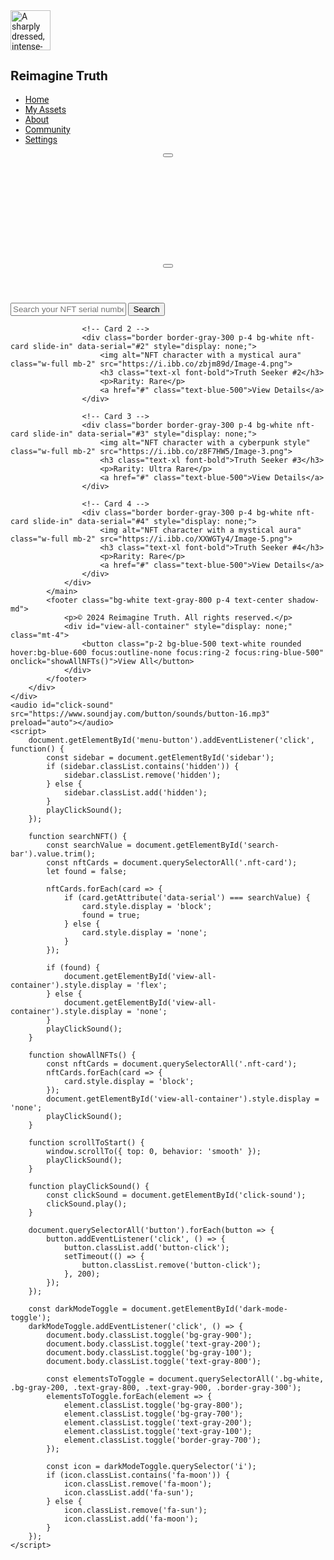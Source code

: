 <html lang="en">
<head>
    <meta charset="utf-8"/>
    <meta content="width=device-width, initial-scale=1.0" name="viewport"/>
    <title>Reimagine Truth</title>
    <script src="https://cdn.tailwindcss.com"></script>
    <link href="https://cdnjs.cloudflare.com/ajax/libs/font-awesome/5.15.3/css/all.min.css" rel="stylesheet"/>
    <link href="https://fonts.googleapis.com/css2?family=Roboto:wght@400;700&display=swap" rel="stylesheet"/>
    <style>
        body {
            font-family: 'Roboto', sans-serif;
        }
        @keyframes fadeIn {
            from { opacity: 0; }
            to { opacity: 1; }
        }
        .fade-in {
            animation: fadeIn 2s ease-in-out;
        }
        @keyframes slideIn {
            from { transform: translateY(20px); opacity: 0; }
            to { transform: translateY(0); opacity: 1; }
        }
        .slide-in {
            animation: slideIn 1s ease-in-out;
        }
        .sidebar {
            transition: transform 0.3s ease-in-out;
        }
        .sidebar:hover {
            transform: translateX(0);
        }
        .sidebar-item {
            transition: background-color 0.3s ease-in-out, color 0.3s ease-in-out;
        }
        .sidebar-item:hover {
            background-color: #E2E8F0;
            color: #1A202C;
        }
        .sticky-sidebar {
            position: -webkit-sticky;
            position: sticky;
            top: 0;
        }
        .button-click {
            animation: buttonClick 0.2s ease-in-out;
        }
        @keyframes buttonClick {
            0% { transform: scale(1); }
            50% { transform: scale(0.9); }
            100% { transform: scale(1); }
        }
    </style>
</head>
<body class="bg-gray-100 text-gray-800">
    <div class="flex flex-col md:flex-row">
        <aside class="w-full md:w-64 bg-white h-auto md:h-screen p-4 hidden md:block sticky-sidebar sidebar" id="sidebar">
            <div class="flex items-center mb-6">
                <img alt="A sharply dressed, intense-looking male character" class="w-16 h-16 rounded-full" height="64" src="https://i.ibb.co/p30Q5fs/Leonardo-Kino-XL-A-sharplydressed-intenselooking-male-characte-3.jpg" width="64"/>
                <h2 class="ml-4 text-xl font-bold">Reimagine Truth</h2>
            </div>
            <nav>
                <ul>
                    <li class="mb-4">
                        <a class="text-lg text-gray-800 hover:text-gray-900 sidebar-item" href="#" onclick="scrollToStart()">Home</a>
                    </li>
                    <li class="mb-4">
                        <a class="text-lg text-gray-800 hover:text-gray-900 sidebar-item" href="#">My Assets</a>
                    </li>
                    <li class="mb-4">
                        <a class="text-lg text-gray-800 hover:text-gray-900 sidebar-item" href="#">About</a>
                    </li>
                    <li class="mb-4">
                        <a class="text-lg text-gray-800 hover:text-gray-900 sidebar-item" href="https://linktr.ee/reimagine_truth" target="_blank">Community</a>
                    </li>
                    <li class="mb-4">
                        <a class="text-lg text-gray-800 hover:text-gray-900 sidebar-item" href="#">Settings</a>
                    </li>
                </ul>
            </nav>
        </aside>
        <div class="flex-1">
            <header class="bg-white text-gray-800 p-4 flex justify-between items-center relative shadow-md">
                <button class="md:hidden text-gray-800 absolute top-4 left-4" id="menu-button">
                    <i class="fas fa-bars"></i>
                </button>
                <div class="flex flex-col items-center w-full">
                    <img alt="A sharply dressed, intense-looking male character" class="w-36 mb-2 fade-in" height="50" src="https://i.ibb.co/p30Q5fs/Leonardo-Kino-XL-A-sharplydressed-intenselooking-male-characte-3.jpg" width="150"/>
                    <h1 class="text-2xl font-bold text-center fade-in">Welcome to Reimagine Truth</h1>
                    <p class="text-lg text-center fade-in">Explore the unique stories of our NFT characters.</p>
                </div>
                <button id="dark-mode-toggle" class="absolute top-4 right-4 p-2 bg-gray-200 text-gray-800 rounded hover:bg-gray-300 focus:outline-none focus:ring-2 focus:ring-blue-500">
                    <i class="fas fa-moon"></i>
                </button>
            </header>
            <main class="p-4">
                <div class="flex justify-center mb-6">
                    <input type="text" id="search-bar" placeholder="Search your NFT serial number #" class="w-full max-w-md p-2 rounded bg-gray-200 text-gray-800 placeholder-gray-500 focus:outline-none focus:ring-2 focus:ring-blue-500">
                    <button class="ml-2 p-2 bg-blue-500 text-white rounded hover:bg-blue-600 focus:outline-none focus:ring-2 focus:ring-blue-500" onclick="searchNFT()">Search</button>
                </div>
                <div class="flex justify-center mb-6" id="view-all-container" style="display: none;">
                    <button class="p-2 bg-blue-500 text-white rounded hover:bg-blue-600 focus:outline-none focus:ring-2 focus:ring-blue-500" onclick="showAllNFTs()">View All</button>
                </div>
                <div class="grid grid-cols-1 sm:grid-cols-2 md:grid-cols-3 lg:grid-cols-4 gap-4 p-4" id="nft-grid">
                    <!-- Card 1 -->
                    <div class="border border-gray-300 p-4 bg-white nft-card slide-in" data-serial="#1" style="display: none;">
                        <img alt="NFT character with a futuristic look" class="w-full mb-2" src="https://i.ibb.co/1mJM8ns/Image-7.png">
                        <h3 class="text-xl font-bold">Truth Seeker #1</h3>
                        <p>Rarity: Common</p>
                        <a href="#" class="text-blue-500">View Details</a>
                    </div>

                    <!-- Card 2 -->
                    <div class="border border-gray-300 p-4 bg-white nft-card slide-in" data-serial="#2" style="display: none;">
                        <img alt="NFT character with a mystical aura" class="w-full mb-2" src="https://i.ibb.co/zbjm89d/Image-4.png">
                        <h3 class="text-xl font-bold">Truth Seeker #2</h3>
                        <p>Rarity: Rare</p>
                        <a href="#" class="text-blue-500">View Details</a>
                    </div>

                    <!-- Card 3 -->
                    <div class="border border-gray-300 p-4 bg-white nft-card slide-in" data-serial="#3" style="display: none;">
                        <img alt="NFT character with a cyberpunk style" class="w-full mb-2" src="https://i.ibb.co/z8F7HW5/Image-3.png">
                        <h3 class="text-xl font-bold">Truth Seeker #3</h3>
                        <p>Rarity: Ultra Rare</p>
                        <a href="#" class="text-blue-500">View Details</a>
                    </div>

                    <!-- Card 4 -->
                    <div class="border border-gray-300 p-4 bg-white nft-card slide-in" data-serial="#4" style="display: none;">
                        <img alt="NFT character with a mystical aura" class="w-full mb-2" src="https://i.ibb.co/XXWGTy4/Image-5.png">
                        <h3 class="text-xl font-bold">Truth Seeker #4</h3>
                        <p>Rarity: Rare</p>
                        <a href="#" class="text-blue-500">View Details</a>
                    </div>
                </div>
            </main>
            <footer class="bg-white text-gray-800 p-4 text-center shadow-md">
                <p>© 2024 Reimagine Truth. All rights reserved.</p>
                <div id="view-all-container" style="display: none;" class="mt-4">
                    <button class="p-2 bg-blue-500 text-white rounded hover:bg-blue-600 focus:outline-none focus:ring-2 focus:ring-blue-500" onclick="showAllNFTs()">View All</button>
                </div>
            </footer>
        </div>
    </div>
    <audio id="click-sound" src="https://www.soundjay.com/button/sounds/button-16.mp3" preload="auto"></audio>
    <script>
        document.getElementById('menu-button').addEventListener('click', function() {
            const sidebar = document.getElementById('sidebar');
            if (sidebar.classList.contains('hidden')) {
                sidebar.classList.remove('hidden');
            } else {
                sidebar.classList.add('hidden');
            }
            playClickSound();
        });

        function searchNFT() {
            const searchValue = document.getElementById('search-bar').value.trim();
            const nftCards = document.querySelectorAll('.nft-card');
            let found = false;

            nftCards.forEach(card => {
                if (card.getAttribute('data-serial') === searchValue) {
                    card.style.display = 'block';
                    found = true;
                } else {
                    card.style.display = 'none';
                }
            });

            if (found) {
                document.getElementById('view-all-container').style.display = 'flex';
            } else {
                document.getElementById('view-all-container').style.display = 'none';
            }
            playClickSound();
        }

        function showAllNFTs() {
            const nftCards = document.querySelectorAll('.nft-card');
            nftCards.forEach(card => {
                card.style.display = 'block';
            });
            document.getElementById('view-all-container').style.display = 'none';
            playClickSound();
        }

        function scrollToStart() {
            window.scrollTo({ top: 0, behavior: 'smooth' });
            playClickSound();
        }

        function playClickSound() {
            const clickSound = document.getElementById('click-sound');
            clickSound.play();
        }

        document.querySelectorAll('button').forEach(button => {
            button.addEventListener('click', () => {
                button.classList.add('button-click');
                setTimeout(() => {
                    button.classList.remove('button-click');
                }, 200);
            });
        });

        const darkModeToggle = document.getElementById('dark-mode-toggle');
        darkModeToggle.addEventListener('click', () => {
            document.body.classList.toggle('bg-gray-900');
            document.body.classList.toggle('text-gray-200');
            document.body.classList.toggle('bg-gray-100');
            document.body.classList.toggle('text-gray-800');

            const elementsToToggle = document.querySelectorAll('.bg-white, .bg-gray-200, .text-gray-800, .text-gray-900, .border-gray-300');
            elementsToToggle.forEach(element => {
                element.classList.toggle('bg-gray-800');
                element.classList.toggle('bg-gray-700');
                element.classList.toggle('text-gray-200');
                element.classList.toggle('text-gray-100');
                element.classList.toggle('border-gray-700');
            });

            const icon = darkModeToggle.querySelector('i');
            if (icon.classList.contains('fa-moon')) {
                icon.classList.remove('fa-moon');
                icon.classList.add('fa-sun');
            } else {
                icon.classList.remove('fa-sun');
                icon.classList.add('fa-moon');
            }
        });
    </script>
</body>
</html>
